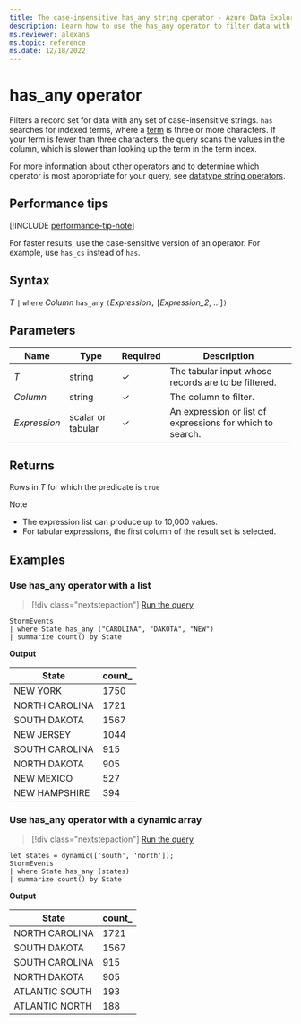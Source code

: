 ```yaml
---
title: The case-insensitive has_any string operator - Azure Data Explorer
description: Learn how to use the has_any operator to filter data with any set of case-insensitive strings.
ms.reviewer: alexans
ms.topic: reference
ms.date: 12/18/2022
---
```

# has_any operator

Filters a record set for data with any set of case-insensitive strings. `has` searches for indexed terms, where a [term](datatypes-string-operators.md#what-is-a-term) is three or more characters. If your term is fewer than three characters, the query scans the values in the column, which is slower than looking up the term in the term index.

For more information about other operators and to determine which operator is most appropriate for your query, see [datatype string operators](datatypes-string-operators.md).

## Performance tips

[!INCLUDE [performance-tip-note](../../includes/performance-tip-note.md)]

For faster results, use the case-sensitive version of an operator. For example, use `has_cs` instead of `has`.

## Syntax

*T* `|` `where` *Column* `has_any` `(`*Expression*`,` [*Expression_2*, ...]`)`

## Parameters

| Name | Type | Required | Description |
|--|--|--|--|
| *T* | string | &check; | The tabular input whose records are to be filtered.|
| *Column* | string | &check; | The column to filter.|
| *Expression* | scalar or tabular | &check; | An expression or list of expressions for which to search.|

## Returns

Rows in *T* for which the predicate is `true`

> [!NOTE]
>
> * The expression list can produce up to 10,000 values.
> * For tabular expressions, the first column of the result set is selected.

## Examples

### Use has_any operator with a list

> [!div class="nextstepaction"]
> <a href="https://dataexplorer.azure.com/clusters/help/databases/Samples?query=H4sIAAAAAAAAAwsuyS/KdS1LzSspVuDlqlEoz0gtSlUILkksSVXISCyOT8yrVNBQcnYM8vfx9HNU0lFQcnH09g8Bs/xcw5U0wbqKS3NzE4syq1IVkvNL80o0NBWSKiGGAACHltT/YAAAAA==" target="_blank">Run the query</a>

```kusto
StormEvents 
| where State has_any ("CAROLINA", "DAKOTA", "NEW") 
| summarize count() by State
```

**Output**

|State|count_|
|---|---|
|NEW YORK|1750|
|NORTH CAROLINA|1721|
|SOUTH DAKOTA|1567|
|NEW JERSEY|1044|
|SOUTH CAROLINA|915|
|NORTH DAKOTA|905|
|NEW MEXICO|527|
|NEW HAMPSHIRE|394|

### Use has_any operator with a dynamic array

> [!div class="nextstepaction"]
> <a href="https://dataexplorer.azure.com/clusters/help/databases/Samples?query=H4sIAAAAAAAAA8tJLVEoLkksSS1WsFVIqcxLzM1M1ohWL84vLclQ11FQz8svAjJiNa15uYJL8otyXctS80qKFXi5ahTKM1KLUhWCQZoVMhKL4xPzKhU0IGZpguSLS3NzE4syq1IVkvNL80o0NBWSKiHKAZ3v1Dd1AAAA" target="_blank">Run the query</a>

```kusto
let states = dynamic(['south', 'north']);
StormEvents 
| where State has_any (states)
| summarize count() by State
```

**Output**

|State|count_|
|---|---|
|NORTH CAROLINA|1721|
|SOUTH DAKOTA|1567|
|SOUTH CAROLINA|915|
|NORTH DAKOTA|905|
|ATLANTIC SOUTH|193|
|ATLANTIC NORTH|188|
